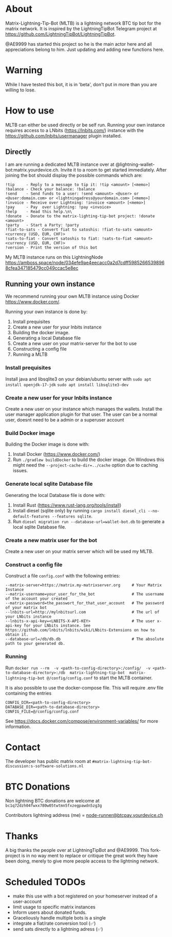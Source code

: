  # About
Matrix-Lightning-Tip-Bot (MLTB) is a lightning network BTC tip bot for the matrix network. It is inspired by the LightningTipBot Telegram project at https://github.com/LightningTipBot/LightningTipBot.

@AE9999 has started this project so he is the main actor here and all appreciations belong to him. Just updating and adding new functions here.

# Warning
While I have tested this bot, it is in 'beta', don't put in more than you are willing to lose.

# How to use
MLTB can either be used directly or be self run. Running your own instance requires access to a LNbits (https://lnbits.com/) instance with the https://github.com/lnbits/usermanager plugin installed.

## Directly
I am are running a dedicated MLTB instance over at @lightning-wallet-bot:matrix.yourdevice.ch. Invite it to a room to get started immediately. After joining the bot should display the possible commands which are:

```
!tip     - Reply to a message to tip it: !tip <amount> [<memo>]
!balance - Check your balance: !balance
!send    - Send funds to a user: !send <amount> <@user> or <@user:domain.com> or <lightningadress@yourdomain.com> [<memo>]
!invoice - Receive over Lightning: !invoice <amount> [<memo>]
!pay     - Pay  over Lightning: !pay <invoice>
!help    - Read this help.\n\
!donate  - Donate to the matrix-lighting-tip-bot project: !donate <amount>
!party   - Start a Party: !party
!fiat-to-sats - Convert fiat to satoshis: !fiat-to-sats <amount> <currency (USD, EUR, CHF)>
!sats-to-fiat - Convert satoshis to fiat: !sats-to-fiat <amount> <currency (USD, EUR, CHF)>
!version - Print the version of this bot
```

My MLTB instance runs on this LightningNode https://amboss.space/node/034efe9ae4eecacc0a2d7cdff59852665398968cfea347185479cc049ccac5e8ec
## Running your own instance
We recommend running your own MLTB instance using Docker https://www.docker.com/.

Running your own instance is done by:
1. Install prequisites
2. Create a new user for your lnbits instance
3. Building the docker image.
4. Generating a local Database file
5. Create a new user on your matrix-server for the bot to use
6. Constructing a config file
7. Running a MLTB

### Install prequisites

Install java and libsqlite3 on your debian/ubuntu server with
`sudo apt install openjdk-17-jdk`
`sudo apt install libsqlite3-dev`

### Create a new user for your lnbits instance
Create a new user on your instance which manages the wallets. Install the user manager application plugin for that user. The user can be a normal user, doesnt need to be a admin or a superuser account

### Build Docker image
Building the Docker image is done with:
1. Install Docker (https://www.docker.com/)
2. Run `./gradlew buildDocker`  to build the docker image. On Windows this might need the `--project-cache-dir=../cache` option due to caching issues.

### Generate local sqlite Database file
Generating the local Database file is done with:
1. Install Rust (https://www.rust-lang.org/tools/install)
2. Install diesel (sqlite only) by running `cargo install diesel_cli --no-default-features --features sqlite`.
3. Run `diesel migration run --database-url=wallet-bot.db` to generate a local sqlite Database file.

### Create a new matrix user for the bot
Create a new user on your matrix server which will be used my MLTB.

### Construct a config file
Construct a file `config.conf` with the following entries:
```
--matrix-server=https://matrix.my-matrixserver.org     # Your Matrix Instance
--matrix-username=your_user_for_the_bot                # The username of the account your created
--matrix-password=the_passwort_for_that_user_account   # The password of your matrix bot
--lnbits-url=http://mylnbitsurl.com                    # The url of your LNbits instance
--lnbits-x-api-key=<LNBITS-X-API-KEY>                  # The user x-api-key for your LNbits instance. See https://github.com/lnbits/lnbits/wiki/LNbits-Extensions on how to obtain it.
--database-url=/db/db.db                               # The absolute path to your generated db.
```

### Running
Run `docker run --rm  -v <path-to-config-directory>:/config/  -v <path-to-database-directory>:/db  matrix-lightning-tip-bot  matrix-lightning-tip-bot @/config/config.conf` to start the MLTB container.

It is also possible to use the docker-compose file. This will require .env file containing the entries
```
CONFIG_DIR=<path-to-config-directory>
DATABASE_DIR=<path-to-database-directory>
CONFIG_FILE=@/config/config.conf
```
See https://docs.docker.com/compose/environment-variables/ for more information.

# Contact
The developer has public matrix room at `#matrix-lightning-tip-bot-discussion:s-software-solutions.nl`
# BTC Donations
Non lightning BTC donations are welcome at `bc1q72dzh04fwxx780w05twtmn5fxzegpawdn5zg3g`

Contributors lightning address (me) = node-runner@btcpay.yourdevice.ch

# Thanks
A big thanks the people over at LightningTipBot and @AE9999. This fork-project is in no way ment to replace or critique the great work they have been doing, merely to give more people access to the lightning network.

# Scheduled TODOs
- make this use with a bot registered on your homeserver instead of a user-account
- limit usage to specific matrix instances
- Inform users about donated funds.
- Graceliously handle multiple bots is a single
- integrate a fiat/rate conversion tool (✅)
- send sats directly to a lightning adress (✅)
